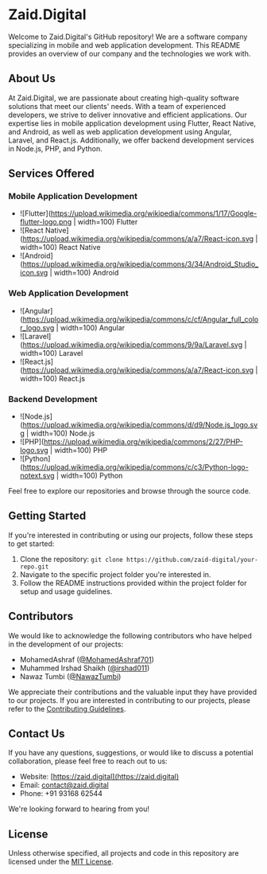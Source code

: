 # Zaid.Digital

Welcome to Zaid.Digital's GitHub repository! We are a software company specializing in mobile and web application development. This README provides an overview of our company and the technologies we work with.

## About Us

At Zaid.Digital, we are passionate about creating high-quality software solutions that meet our clients' needs. With a team of experienced developers, we strive to deliver innovative and efficient applications. Our expertise lies in mobile application development using Flutter, React Native, and Android, as well as web application development using Angular, Laravel, and React.js. Additionally, we offer backend development services in Node.js, PHP, and Python.

## Services Offered

### Mobile Application Development

- ![Flutter](https://upload.wikimedia.org/wikipedia/commons/1/17/Google-flutter-logo.png | width=100) Flutter
- ![React Native](https://upload.wikimedia.org/wikipedia/commons/a/a7/React-icon.svg | width=100) React Native
- ![Android](https://upload.wikimedia.org/wikipedia/commons/3/34/Android_Studio_icon.svg | width=100) Android

### Web Application Development

- ![Angular](https://upload.wikimedia.org/wikipedia/commons/c/cf/Angular_full_color_logo.svg | width=100) Angular
- ![Laravel](https://upload.wikimedia.org/wikipedia/commons/9/9a/Laravel.svg | width=100) Laravel
- ![React.js](https://upload.wikimedia.org/wikipedia/commons/a/a7/React-icon.svg | width=100) React.js

### Backend Development

- ![Node.js](https://upload.wikimedia.org/wikipedia/commons/d/d9/Node.js_logo.svg | width=100) Node.js
- ![PHP](https://upload.wikimedia.org/wikipedia/commons/2/27/PHP-logo.svg | width=100) PHP
- ![Python](https://upload.wikimedia.org/wikipedia/commons/c/c3/Python-logo-notext.svg | width=100) Python

Feel free to explore our repositories and browse through the source code.

## Getting Started

If you're interested in contributing or using our projects, follow these steps to get started:

1. Clone the repository: `git clone https://github.com/zaid-digital/your-repo.git`
2. Navigate to the specific project folder you're interested in.
3. Follow the README instructions provided within the project folder for setup and usage guidelines.

## Contributors

We would like to acknowledge the following contributors who have helped in the development of our projects:

- MohamedAshraf ([@MohamedAshraf701](https://github.com/MohamedAshraf701))
- Muhammed Irshad Shaikh ([@irshad011](https://github.com/mu-irshad011))
- Nawaz Tumbi ([@NawazTumbi](https://github.com/devloper2017))

We appreciate their contributions and the valuable input they have provided to our projects. If you are interested in contributing to our projects, please refer to the [Contributing Guidelines](CONTRIBUTING.md).

## Contact Us

If you have any questions, suggestions, or would like to discuss a potential collaboration, please feel free to reach out to us:

- Website: [https://zaid.digital](https://zaid.digital)
- Email: [contact@zaid.digital](mailto:zaid.digital.work@gmail.com)
- Phone: +91 93168 62544

We're looking forward to hearing from you!

## License

Unless otherwise specified, all projects and code in this repository are licensed under the [MIT License](LICENSE).

